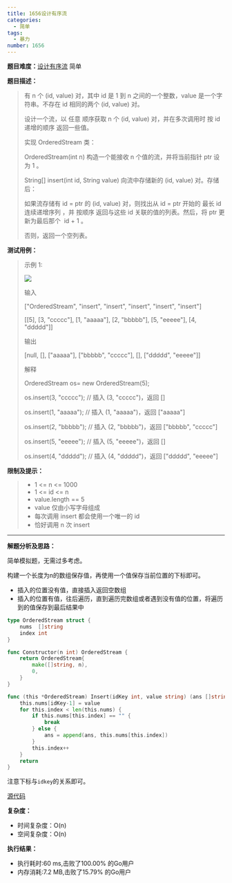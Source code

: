 ```yaml
---
title: 1656设计有序流
categories:
  - 简单
tags:
  - 暴力
number: 1656
---
```


**题目难度：**[设计有序流](https://leetcode.cn/problems/design-an-ordered-stream/) 简单

**题目描述：**

> 有 n 个 (id, value) 对，其中 id 是 1 到 n 之间的一个整数，value 是一个字符串。不存在 id 相同的两个 (id, value) 对。
> 
> 设计一个流，以 任意 顺序获取 n 个 (id, value) 对，并在多次调用时 按 id 递增的顺序 返回一些值。
> 
> 
> 实现 OrderedStream 类：
> 
> 
> OrderedStream(int n) 构造一个能接收 n 个值的流，并将当前指针 ptr 设为 1 。
> 
> String[] insert(int id, String value) 向流中存储新的 (id, value) 对。存储后：
> 
> 如果流存储有 id = ptr 的 (id, value) 对，则找出从 id = ptr 开始的 最长 id 连续递增序列 ，并 按顺序 返回与这些 id 关联的值的列表。然后，将 ptr 更新为最后那个  id + 1 。
> 
> 否则，返回一个空列表。


**测试用例：**

> 示例 1:
>
> ![](../img/leetcode/1656设计有序流/q1.gif)
> 
> 输入
> 
> ["OrderedStream", "insert", "insert", "insert", "insert", "insert"]
> 
> [[5], [3, "ccccc"], [1, "aaaaa"], [2, "bbbbb"], [5, "eeeee"], [4, "ddddd"]]
> 
> 输出
> 
> [null, [], ["aaaaa"], ["bbbbb", "ccccc"], [], ["ddddd", "eeeee"]]
> 
> 
> 解释
> 
> OrderedStream os= new OrderedStream(5);
> 
> os.insert(3, "ccccc"); // 插入 (3, "ccccc")，返回 []
> 
> os.insert(1, "aaaaa"); // 插入 (1, "aaaaa")，返回 ["aaaaa"]
> 
> os.insert(2, "bbbbb"); // 插入 (2, "bbbbb")，返回 ["bbbbb", "ccccc"]
> 
> os.insert(5, "eeeee"); // 插入 (5, "eeeee")，返回 []
> 
> os.insert(4, "ddddd"); // 插入 (4, "ddddd")，返回 ["ddddd", "eeeee"]


**限制及提示：**
> - 1 <= n <= 1000
> - 1 <= id <= n
> - value.length == 5
> - value 仅由小写字母组成
> - 每次调用 insert 都会使用一个唯一的 id
> - 恰好调用 n 次 insert


---
**解题分析及思路：**

简单模拟题，无需过多考虑。

构建一个长度为n的数组保存值，再使用一个值保存当前位置的下标即可。

- 插入的位置没有值，直接插入返回空数组
- 插入的位置有值，往后遍历，直到遍历完数组或者遇到没有值的位置，将遍历到的值保存到最后结果中

```go
type OrderedStream struct {
	nums  []string
	index int
}

func Constructor(n int) OrderedStream {
	return OrderedStream{
		make([]string, n),
		0,
	}
}

func (this *OrderedStream) Insert(idKey int, value string) (ans []string) {
	this.nums[idKey-1] = value
	for this.index < len(this.nums) {
		if this.nums[this.index] == "" {
			break
		} else {
			ans = append(ans, this.nums[this.index])
		}
		this.index++
	}
	return
}
```

注意下标与`idkey`的关系即可。

[源代码](https://github.com/lomtom/algorithm-go/blob/main/leetcode/1656/1656设计有序流_test.go)

**复杂度：**
- 时间复杂度：O(n)
- 空间复杂度：O(n)

**执行结果：**
- 执行耗时:60 ms,击败了100.00% 的Go用户
- 内存消耗:7.2 MB,击败了15.79% 的Go用户
